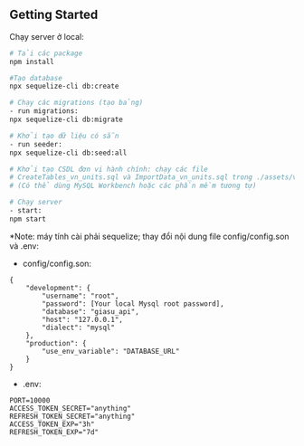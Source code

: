 
## Getting Started

Chạy server ở local:

```bash
# Tải các package
npm install

#Tạo database
npx sequelize-cli db:create

# Chạy các migrations (tạo bảng)
- run migrations: 
npx sequelize-cli db:migrate

# Khởi tạo dữ liệu có sẵn
- run seeder:
npx sequelize-cli db:seed:all

# Khởi tạo CSDL đơn vị hành chính: chạy các file 
# CreateTables_vn_units.sql và ImportData_vn_units.sql trong ./assets/vietnamese-provinces-database
# (Có thể dùng MySQL Workbench hoặc các phần mềm tương tự)

# Chạy server
- start:
npm start

```

*Note: máy tính cài phải sequelize; thay đổi nội dung file config/config.son và .env: 

- config/config.son:
```
{
	"development": {
		"username": "root",
		"password": [Your local Mysql root password],
		"database": "giasu_api",
		"host": "127.0.0.1",
		"dialect": "mysql"
	},
	"production": {
		"use_env_variable": "DATABASE_URL"
	}
}
```

- .env:

```
PORT=10000
ACCESS_TOKEN_SECRET="anything"
REFRESH_TOKEN_SECRET="anything"
ACCESS_TOKEN_EXP="3h"
REFRESH_TOKEN_EXP="7d"
```
